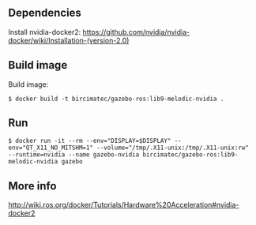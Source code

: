 ## Dependencies

Install nvidia-docker2: https://github.com/nvidia/nvidia-docker/wiki/Installation-(version-2.0)

## Build image

Build image:

``
$ docker build -t bircimatec/gazebo-ros:lib9-melodic-nvidia .
``

## Run

``$ docker run -it --rm --env="DISPLAY=$DISPLAY" --env="QT_X11_NO_MITSHM=1" --volume="/tmp/.X11-unix:/tmp/.X11-unix:rw"  --runtime=nvidia --name gazebo-nvidia bircimatec/gazebo-ros:lib9-melodic-nvidia gazebo``

## More info

http://wiki.ros.org/docker/Tutorials/Hardware%20Acceleration#nvidia-docker2
